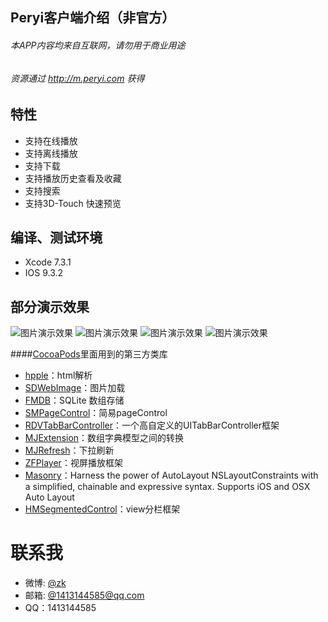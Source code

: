 
## Peryi客户端介绍（非官方）
###### 本APP内容均来自互联网，请勿用于商业用途
###### 资源通过 http://m.peryi.com 获得
## 特性

- 支持在线播放
- 支持离线播放
- 支持下载
- 支持播放历史查看及收藏
- 支持搜索
- 支持3D-Touch 快速预览

## 编译、测试环境
* Xcode 7.3.1
* IOS 9.3.2

## 部分演示效果

 ![图片演示效果](https://github.com/uSERken/Peryi/blob/master/%E6%BC%94%E7%A4%BA%E5%9B%BE%E7%89%87/IMG_0122.PNG)
 ![图片演示效果](https://github.com/uSERken/Peryi/blob/master/%E6%BC%94%E7%A4%BA%E5%9B%BE%E7%89%87/IMG_0123.PNG)
 ![图片演示效果](https://github.com/uSERken/Peryi/blob/master/%E6%BC%94%E7%A4%BA%E5%9B%BE%E7%89%87/IMG_0124.PNG)
 ![图片演示效果](https://github.com/uSERken/Peryi/blob/master/%E6%BC%94%E7%A4%BA%E5%9B%BE%E7%89%87/IMG_0125.PNG)



####[CocoaPods](http://cocoapods.org/)里面用到的第三方类库
 - [hpple](https://github.com/topfunky/hpple)：html解析
 - [SDWebImage](https://github.com/rs/SDWebImage)：图片加载
 - [FMDB](https://github.com/ccgus/fmdb)：SQLite 数组存储
 - [SMPageControl](https://github.com/Spaceman-Labs/SMPageControl)：简易pageControl
 - [RDVTabBarController](https://github.com/robbdimitrov/RDVTabBarController)：一个高自定义的UITabBarController框架
 - [MJExtension](https://github.com/CoderMJLee/MJExtension)：数组字典模型之间的转换
 - [MJRefresh](https://github.com/CoderMJLee/MJRefresh)：下拉刷新
 - [ZFPlayer](https://github.com/renzifeng/ZFPlayer)：视屏播放框架
 - [Masonry](https://github.com/SnapKit/Masonry)：Harness the power of AutoLayout NSLayoutConstraints with a simplified, chainable and expressive syntax. Supports iOS and OSX Auto Layout
 - [HMSegmentedControl](https://github.com/HeshamMegid/HMSegmentedControl)：view分栏框架


# 联系我
- 微博: [@zk](http://weibo.com/u/1902778901)
- 邮箱:  [@1413144585@qq.com](mailto:1413144585@qq.com)
- QQ：1413144585

